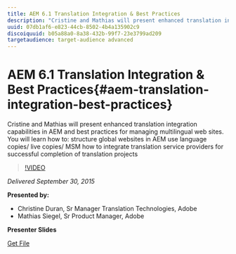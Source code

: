 ```yaml
---
title: AEM 6.1 Translation Integration & Best Practices
description: "Cristine and Mathias will present enhanced translation integration capabilities in AEM and best practices for managing multilingual web sites. You will learn how to: structure global websites in AEM use language copies/ live copies/ MSM how to integrate translation service providers for successful completion of translation projects"
uuid: 07db1af6-e823-44cb-8502-4b4a135902c9
discoiquuid: b05a88a0-8a38-432b-99f7-23e3799ad209
targetaudience: target-audience advanced
---
```


# AEM 6.1 Translation Integration & Best Practices{#aem-translation-integration-best-practices}

Cristine and Mathias will present enhanced translation integration capabilities in AEM and best practices for managing multilingual web sites. You will learn how to: structure global websites in AEM use language copies/ live copies/ MSM how to integrate translation service providers for successful completion of translation projects

>[!VIDEO](https://video.tv.adobe.com/v/19371/?quality=9)

*Delivered September 30, 2015*

**Presented by:**

* Christine Duran, Sr Manager Translation Technologies, Adobe
* Mathias Siegel, Sr Product Manager, Adobe

**Presenter Slides**

[Get File](assets/09302015-aem-gems-translation-integration-and-best-practices.pdf)

<!--
[Get back to the Overview](https://helpx.adobe.com/experience-manager/kt/eseminars/gems/aem-index.html)
-->
